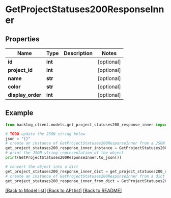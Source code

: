 # GetProjectStatuses200ResponseInner


## Properties

Name | Type | Description | Notes
------------ | ------------- | ------------- | -------------
**id** | **int** |  | [optional] 
**project_id** | **int** |  | [optional] 
**name** | **str** |  | [optional] 
**color** | **str** |  | [optional] 
**display_order** | **int** |  | [optional] 

## Example

```python
from backlog_client.models.get_project_statuses200_response_inner import GetProjectStatuses200ResponseInner

# TODO update the JSON string below
json = "{}"
# create an instance of GetProjectStatuses200ResponseInner from a JSON string
get_project_statuses200_response_inner_instance = GetProjectStatuses200ResponseInner.from_json(json)
# print the JSON string representation of the object
print(GetProjectStatuses200ResponseInner.to_json())

# convert the object into a dict
get_project_statuses200_response_inner_dict = get_project_statuses200_response_inner_instance.to_dict()
# create an instance of GetProjectStatuses200ResponseInner from a dict
get_project_statuses200_response_inner_from_dict = GetProjectStatuses200ResponseInner.from_dict(get_project_statuses200_response_inner_dict)
```
[[Back to Model list]](../README.md#documentation-for-models) [[Back to API list]](../README.md#documentation-for-api-endpoints) [[Back to README]](../README.md)


